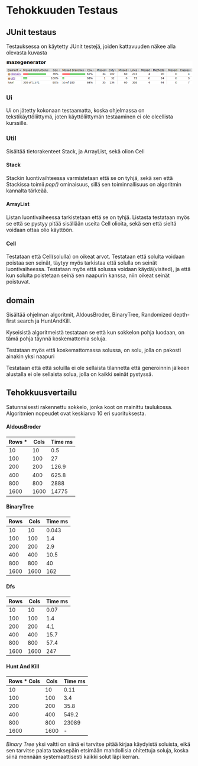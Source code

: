 # Tehokkuuden Testaus
## JUnit testaus
Testauksessa on käytetty JUnit testejä, joiden kattavuuden näkee alla olevasta kuvasta


![jacoco test](https://github.com/nicholsss/tiralabra/blob/master/dokumentaatio/jacoco2.png)


### Ui
Ui on jätetty kokonaan testaamatta, koska ohjelmassa on tekstikäyttöliittymä, joten käyttöliittymän testaaminen ei ole oleellista kurssille.

### Util
Sisältää tietorakenteet Stack, ja ArrayList, sekä olion Cell
#### Stack
Stackin luontivaihteessa varmistetaan että se on tyhjä, sekä sen että Stackissa toimii *pop()* ominaisuus, sillä sen toiminnallisuus on algoritmin kannalta tärkeää.

#### ArrayList
Listan luontivaiheessa tarkistetaan että se on tyhjä. Listasta testataan myös se että se pystyy pitää sisällään useita Cell olioita, sekä sen että sieltä voidaan ottaa olio käyttöön.

#### Cell
Testataan että Cell(solulla) on oikeat arvot. Testataan että solulta voidaan poistaa sen seinät, täytyy myös tarkistaa että solulla on seinät luontivaiheessa. Testataan myös että solussa voidaan käydä(visited), ja että kun solulta poistetaan seinä sen naapurin kanssa, niin oikeat seinät poistuvat.

## domain
Sisältää ohjelman algoritmit, AldousBroder, BinaryTree, Randomized depth-first search ja HuntAndKill.

Kyseisistä algoritmeistä testataan se että kun sokkelon pohja luodaan, on tämä pohja täynnä koskemattomia soluja.

Testataan myös että koskemattomassa solussa, on solu, jolla on pakosti ainakin yksi naapuri

Testataan että että soluilla ei ole sellaista tilannetta että generoinnin jälkeen alustalla ei ole sellaista solua, jolla on kaikki seinät pystyssä.

## Tehokkuusvertailu
Satunnaisesti rakennettu sokkelo, jonka koot on mainittu taulukossa. Algoritmien nopeudet ovat keskiarvo 10 eri suorituksesta.

#### AldousBroder
|  Rows *       | Cols           |   Time ms     |
| ------------- | ------------- | -------------  |
| 10            | 10          |             0.5|
| 100           | 100            |              27|
| 200           | 200        |           126.9|
| 400           | 400        |  625.8|
| 800           | 800        |  2888|
|1600           | 1600        |  14775|


#### BinaryTree
|  Rows   | Cols       |    Time ms |
| ------------- | ------------- | ------------- | 
| 10            | 10           | 0.043  |
| 100           |100         | 1.4  | 
| 200           | 200        | 2.9 | 
| 400           | 400         | 10.5  | 
| 800           | 800           | 40  | 
|1600           | 1600          |162 |



#### Dfs
|  Rows         | Cols          | Time ms      
| ------------- | -------------  | ------------- |
| 10            | 10             | 0.07  |
| 100           | 100           | 1.4 |
| 200           | 200          |4.1  |
| 400           | 400          | 15.7  |
| 800           | 800          | 57.4 |
|1600           | 1600          | 247 |

#### Hunt And Kill
|  Rows * Cols  | Cols       | Time ms    | 
| ------------- | ------------- | ------------- | 
| 10            | 10        | 0.11 | 
| 100           | 100       | 3.4 | 
| 200           | 200        | 35.8  | 
| 400           | 400         | 549.2 | 
| 800           | 800         | 23089 | 
|1600           | 1600        | - |

*Binary Tree* yksi valtti on siinä ei tarvitse pitää kirjaa käydyistä soluista, eikä sen tarvitse palata taaksepäin etsimään mahdollisia ohitettuja soluja,
koska siinä mennään systemaattisesti kaikki solut läpi kerran.
